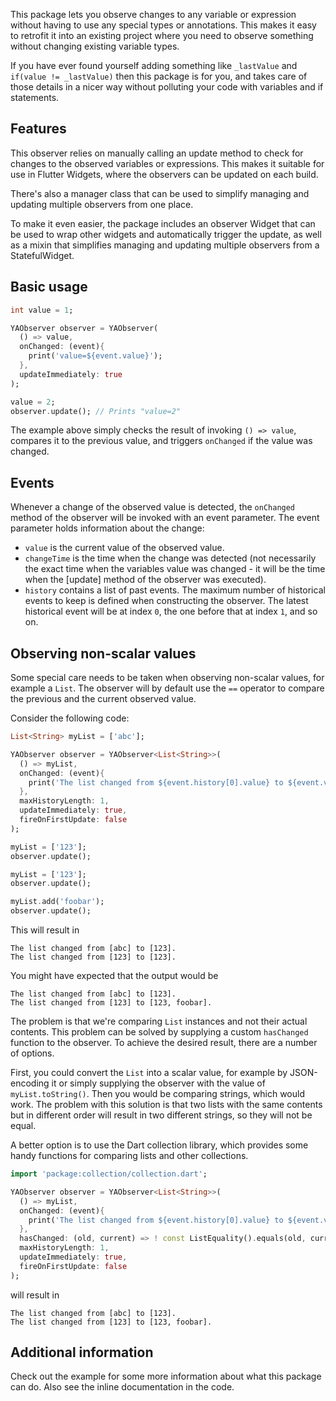 This package lets you observe changes to any variable or expression without having to 
use any special types or annotations. This makes it easy to retrofit it into an existing
project where you need to observe something without changing existing variable types.

If you have ever found yourself adding something like `_lastValue` and `if(value != _lastValue)`
then this package is for you, and takes care of those details in a nicer way without 
polluting your code with variables and if statements.

## Features

This observer relies on manually calling an update method to check for changes to the 
observed variables or expressions. This makes it suitable for use in Flutter Widgets, 
where the observers can be updated on each build. 

There's also a manager class that can be used to simplify managing and updating multiple 
observers from one place.

To make it even easier, the package includes an observer Widget that can be used to wrap
other widgets and automatically trigger the update, as well as a mixin that simplifies
managing and updating multiple observers from a StatefulWidget. 

## Basic usage


```dart
int value = 1;

YAObserver observer = YAObserver(
  () => value, 
  onChanged: (event){
    print('value=${event.value}');
  },
  updateImmediately: true
);

value = 2;
observer.update(); // Prints "value=2"
```

The example above simply checks the result of invoking `() => value`, compares it to the 
previous value, and triggers `onChanged` if the value was changed. 


## Events

Whenever a change of the observed value is detected, the `onChanged` method of the observer 
will be invoked with an event parameter. The event parameter holds information about the change:

- `value` is the current value of the observed value.
- `changeTime` is the time when the change was detected (not necessarily the exact time
when the variables value was changed - it will be the time when the [update] method of
the observer was executed).
- `history` contains a list of past events. The maximum number of historical events to
keep is defined when constructing the observer. The latest historical event will be at
index `0`, the one before that at index `1`, and so on.

## Observing non-scalar values

Some special care needs to be taken when observing non-scalar values, for example a `List`. 
The observer will by default use the `==` operator to compare the previous and the current
observed value.

Consider the following code:

```dart
List<String> myList = ['abc'];

YAObserver observer = YAObserver<List<String>>(
  () => myList,
  onChanged: (event){
    print('The list changed from ${event.history[0].value} to ${event.value}.');
  },
  maxHistoryLength: 1,
  updateImmediately: true,
  fireOnFirstUpdate: false
);

myList = ['123'];
observer.update();

myList = ['123'];
observer.update();

myList.add('foobar');
observer.update();

```

This will result in 

```
The list changed from [abc] to [123].
The list changed from [123] to [123].
```

You might have expected that the output would be 

```
The list changed from [abc] to [123].
The list changed from [123] to [123, foobar].
```

The problem is that we're comparing `List` instances and not their actual contents. This problem can be 
solved by supplying a custom `hasChanged` function to the observer. To achieve the desired result, there 
are a number of options. 

First, you could convert the `List` into a scalar value, for example by JSON-encoding it or simply
supplying the observer with the value of `myList.toString()`. Then you would be comparing strings, which would work.
The problem with this solution is that two lists with the same contents but in different order will 
result in two different strings, so they will not be equal.

A better option is to use the Dart collection library, which provides some handy functions for 
comparing lists and other collections.

```dart
import 'package:collection/collection.dart';

YAObserver observer = YAObserver<List<String>>(
  () => myList,
  onChanged: (event){
    print('The list changed from ${event.history[0].value} to ${event.value}.');
  },
  hasChanged: (old, current) => ! const ListEquality().equals(old, current),
  maxHistoryLength: 1,
  updateImmediately: true,
  fireOnFirstUpdate: false
);
```

will result in 
```
The list changed from [abc] to [123].
The list changed from [123] to [123, foobar].
```

## Additional information

Check out the example for some more information about what this package can do. Also see the inline
documentation in the code.
